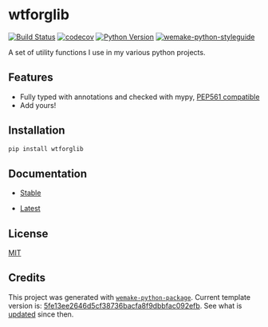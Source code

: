 # wtforglib

[![Build Status](https://github.com/wtfo-guru/wtforglib/workflows/test/badge.svg?branch=main&event=push)](https://github.com/wtfo-guru/wtforglib/actions?query=workflow%3Atest)
[![codecov](https://codecov.io/gh/wtfo-guru/wtforglib/branch/main/graph/badge.svg)](https://codecov.io/gh/wtfo-guru/wtforglib)
[![Python Version](https://img.shields.io/pypi/pyversions/wtforglib.svg)](https://pypi.org/project/wtforglib/)
[![wemake-python-styleguide](https://img.shields.io/badge/style-wemake-000000.svg)](https://github.com/wemake-services/wemake-python-styleguide)

A set of utility functions I use in my various python projects.

## Features

- Fully typed with annotations and checked with mypy, [PEP561 compatible](https://www.python.org/dev/peps/pep-0561/)
- Add yours!


## Installation

```bash
pip install wtforglib
```

## Documentation

- [Stable](https://wtforglib.readthedocs.io/en/stable)

- [Latest](https://wtforglib.readthedocs.io/en/latest)

## License

[MIT](https://github.com/wtfo-guru/wtforglib/blob/main/LICENSE)

## Credits

This project was generated with [`wemake-python-package`](https://github.com/wemake-services/wemake-python-package). Current template version is: [5fe13ee2646d5cf38736bacfa8f9dbbfac092efb](https://github.com/wemake-services/wemake-python-package/tree/5fe13ee2646d5cf38736bacfa8f9dbbfac092efb). See what is [updated](https://github.com/wemake-services/wemake-python-package/compare/5fe13ee2646d5cf38736bacfa8f9dbbfac092efb...main) since then.
